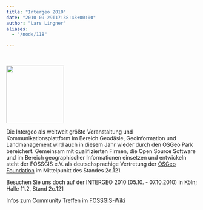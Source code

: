 ```yaml
---
title: "Intergeo 2010"
date: "2010-09-29T17:38:43+00:00"
author: "Lars Lingner"
aliases:
  - "/node/118"

---
```


<p>&nbsp;</p>
<dl class="fg_img_left">
	<dt>
		<a href="http://www.intergeo.de" target="_new"><img src="http://www.intergeo.de/downloads/logo/key_kl.jpg" width="152px" /> </a></dt>
</dl>
<p>Die Intergeo als weltweit größte Veranstaltung und Kommunikationsplattform im Bereich Geodäsie, Geoinformation und Landmanagement wird auch in diesem Jahr wieder durch den OSGeo Park bereichert. Gemeinsam mit qualifizierten Firmen, die Open Source Software und im Bereich geographischer Informationen einsetzen und entwickeln steht der FOSSGIS e.V. als deutschsprachige Vertretung der <a href="http://www.osgeo.org" target="_new">OSGeo Foundation</a> im Mittelpunkt des Standes 2c.121.</p>
<p>Besuchen Sie uns doch auf der INTERGEO 2010 (05.10. - 07.10.2010) in Köln; Halle 11.2, Stand 2c.121</p>
<p>Infos zum Community Treffen im <a href="http://www.fossgis.de/wiki/Intergeo_2010/Community-Treffen">FOSSGIS-Wiki</a></p>
